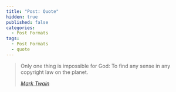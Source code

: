 ```yaml
---
title: "Post: Quote"
hidden: true
published: false
categories:
  - Post Formats
tags:
  - Post Formats
  - quote
---
```


> Only one thing is impossible for God: To find any sense in any copyright law on the planet.
> 
> <cite><a href="http://www.brainyquote.com/quotes/quotes/m/marktwain163473.html">Mark Twain</a></cite>

